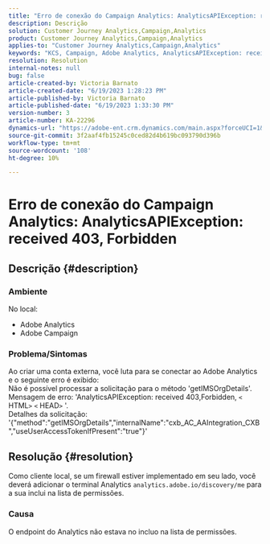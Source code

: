 ```yaml
---
title: "Erro de conexão do Campaign Analytics: AnalyticsAPIException: received 403, Forbidden"
description: Descrição
solution: Customer Journey Analytics,Campaign,Analytics
product: Customer Journey Analytics,Campaign,Analytics
applies-to: "Customer Journey Analytics,Campaign,Analytics"
keywords: "KCS, Campaign, Adobe Analytics, AnalyticsAPIException: received 403, Forbidden, error, creating external account"
resolution: Resolution
internal-notes: null
bug: false
article-created-by: Victoria Barnato
article-created-date: "6/19/2023 1:28:23 PM"
article-published-by: Victoria Barnato
article-published-date: "6/19/2023 1:33:30 PM"
version-number: 3
article-number: KA-22296
dynamics-url: "https://adobe-ent.crm.dynamics.com/main.aspx?forceUCI=1&pagetype=entityrecord&etn=knowledgearticle&id=7242a728-a50e-ee11-8f6d-6045bd006149"
source-git-commit: 3f2aaf4fb15245c0ced82d4b619bc093790d396b
workflow-type: tm+mt
source-wordcount: '108'
ht-degree: 10%

---
```


# Erro de conexão do Campaign Analytics: AnalyticsAPIException: received 403, Forbidden

## Descrição {#description}


### <b>Ambiente</b>

No local:

- Adobe Analytics
- Adobe Campaign


### Problema/Sintomas

Ao criar uma conta externa, você luta para se conectar ao Adobe Analytics e o seguinte erro é exibido:
<br>Não é possível processar a solicitação para o método &#39;getIMSOrgDetails&#39;. <br>Mensagem de erro: &#39;AnalyticsAPIException: received 403,Forbidden, `<` HTML`>` `<` HEAD`>` &#39;. <br>Detalhes da solicitação: &#39;{&quot;method&quot;:&quot;getIMSOrgDetails&quot;,&quot;internalName&quot;:&quot;cxb_AC_AAIntegration_CXB&quot;,&quot;useUserAccessTokenIfPresent&quot;:&quot;true&quot;}&#39;<br>

## Resolução {#resolution}


Como cliente local, se um firewall estiver implementado em seu lado, você deverá adicionar o terminal Analytics `analytics.adobe.io/discovery/me` para a sua inclui na lista de permissões.

### Causa

O endpoint do Analytics não estava no incluo na lista de permissões.

